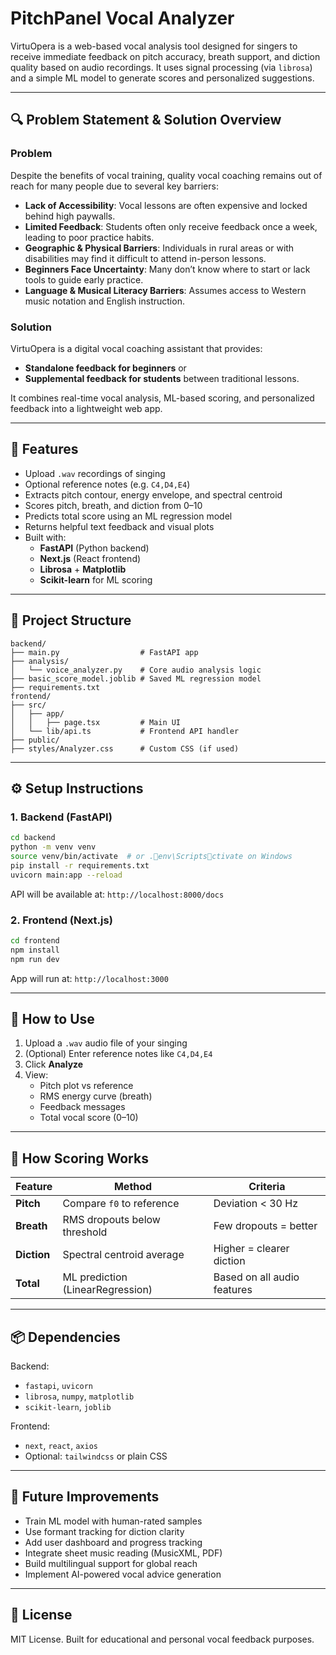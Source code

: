 
# PitchPanel Vocal Analyzer

VirtuOpera is a web-based vocal analysis tool designed for singers to receive immediate feedback on pitch accuracy, breath support, and diction quality based on audio recordings. It uses signal processing (via `librosa`) and a simple ML model to generate scores and personalized suggestions.

---

## 🔍 Problem Statement & Solution Overview

### Problem

Despite the benefits of vocal training, quality vocal coaching remains out of reach for many people due to several key barriers:

- **Lack of Accessibility**: Vocal lessons are often expensive and locked behind high paywalls.
- **Limited Feedback**: Students often only receive feedback once a week, leading to poor practice habits.
- **Geographic & Physical Barriers**: Individuals in rural areas or with disabilities may find it difficult to attend in-person lessons.
- **Beginners Face Uncertainty**: Many don’t know where to start or lack tools to guide early practice.
- **Language & Musical Literacy Barriers**: Assumes access to Western music notation and English instruction.

### Solution

VirtuOpera is a digital vocal coaching assistant that provides:

- **Standalone feedback for beginners** or
- **Supplemental feedback for students** between traditional lessons.

It combines real-time vocal analysis, ML-based scoring, and personalized feedback into a lightweight web app.

---

## 🚀 Features

- Upload `.wav` recordings of singing
- Optional reference notes (e.g. `C4,D4,E4`)
- Extracts pitch contour, energy envelope, and spectral centroid
- Scores pitch, breath, and diction from 0–10
- Predicts total score using an ML regression model
- Returns helpful text feedback and visual plots
- Built with:
  - **FastAPI** (Python backend)
  - **Next.js** (React frontend)
  - **Librosa** + **Matplotlib**
  - **Scikit-learn** for ML scoring

---

## 📁 Project Structure

```
backend/
├── main.py                  # FastAPI app
├── analysis/
│   └── voice_analyzer.py    # Core audio analysis logic
├── basic_score_model.joblib # Saved ML regression model
├── requirements.txt
frontend/
├── src/
│   ├── app/
│   │   ├── page.tsx         # Main UI
│   └── lib/api.ts           # Frontend API handler
├── public/
├── styles/Analyzer.css      # Custom CSS (if used)
```

---

## ⚙️ Setup Instructions

### 1. Backend (FastAPI)

```bash
cd backend
python -m venv venv
source venv/bin/activate  # or .env\Scriptsctivate on Windows
pip install -r requirements.txt
uvicorn main:app --reload
```

API will be available at: `http://localhost:8000/docs`

### 2. Frontend (Next.js)

```bash
cd frontend
npm install
npm run dev
```

App will run at: `http://localhost:3000`

---

## 🧪 How to Use

1. Upload a `.wav` audio file of your singing
2. (Optional) Enter reference notes like `C4,D4,E4`
3. Click **Analyze**
4. View:
   - Pitch plot vs reference
   - RMS energy curve (breath)
   - Feedback messages
   - Total vocal score (0–10)

---

## 🧠 How Scoring Works

| Feature      | Method                        | Criteria                      |
|--------------|-------------------------------|-------------------------------|
| **Pitch**    | Compare `f0` to reference     | Deviation < 30 Hz             |
| **Breath**   | RMS dropouts below threshold  | Few dropouts = better         |
| **Diction**  | Spectral centroid average     | Higher = clearer diction      |
| **Total**    | ML prediction (LinearRegression) | Based on all audio features |

---

## 📦 Dependencies

Backend:
- `fastapi`, `uvicorn`
- `librosa`, `numpy`, `matplotlib`
- `scikit-learn`, `joblib`

Frontend:
- `next`, `react`, `axios`
- Optional: `tailwindcss` or plain CSS

---

## 🌱 Future Improvements

- Train ML model with human-rated samples
- Use formant tracking for diction clarity
- Add user dashboard and progress tracking
- Integrate sheet music reading (MusicXML, PDF)
- Build multilingual support for global reach
- Implement AI-powered vocal advice generation

---

## 📜 License

MIT License. Built for educational and personal vocal feedback purposes.
